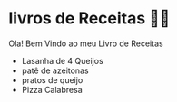 # livros de Receitas :man_cook:

Ola! Bem Vindo ao meu Livro de Receitas

- Lasanha de 4 Queijos
- patê de azeitonas 
- pratos de queijo 
- Pizza Calabresa 


